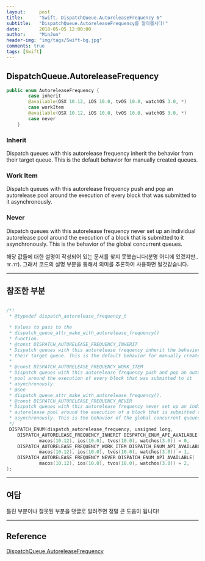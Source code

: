 ```yaml
---
layout:     post
title:      "Swift. DispatchQueue.AutoreleaseFrequency 6"
subtitle:   "DispatchQueue.AutoreleaseFrequency를 알아봅시다!"
date:       2018-05-05 12:00:00
author:     "MinJun"
header-img: "img/tags/Swift-bg.jpg"
comments: true 
tags: [Swift]
---
```


## DispatchQueue.AutoreleaseFrequency

```swift
public enum AutoreleaseFrequency {
        case inherit
        @available(OSX 10.12, iOS 10.0, tvOS 10.0, watchOS 3.0, *)
        case workItem
        @available(OSX 10.12, iOS 10.0, tvOS 10.0, watchOS 3.0, *)
        case never
    }
```
 
### Inherit

Dispatch queues with this autorelease frequency inherit the behavior from their target queue. This is the default behavior for manually created queues.

### Work Item 

Dispatch queues with this autorelease frequency push and pop an autorelease pool around the execution of every block that was submitted to it asynchronously.

### Never 

Dispatch queues with this autorelease frequency never set up an individual autorelease pool around the execution of a block that is submitted to it asynchronously. This is the behavior of the global concurrent queues.

해당 값들에 대한 설명이 작성되어 있는 문서를 찾지 못했습니다(분명 어디에 있겠지만..ㅠ.ㅠ). 그래서 코드의 설명 부분을 통해서 의미를 추론하여 사용하면 될것같습니다.

---

## 참조한 부분

```swift

/*!
 * @typedef dispatch_autorelease_frequency_t

 * Values to pass to the 
 * dispatch_queue_attr_make_with_autorelease_frequency()
 * function.
 * @const DISPATCH_AUTORELEASE_FREQUENCY_INHERIT
 * Dispatch queues with this autorelease frequency inherit the behavior from
 * their target queue. This is the default behavior for manually created queues.
 *
 * @const DISPATCH_AUTORELEASE_FREQUENCY_WORK_ITEM
 * Dispatch queues with this autorelease frequency push and pop an autorelease
 * pool around the execution of every block that was submitted to it
 * asynchronously.
 * @see
 * dispatch_queue_attr_make_with_autorelease_frequency().
 * @const DISPATCH_AUTORELEASE_FREQUENCY_NEVER
 * Dispatch queues with this autorelease frequency never set up an individual
 * autorelease pool around the execution of a block that is submitted to it
 * asynchronously. This is the behavior of the global concurrent queues.
 */
 DISPATCH_ENUM(dispatch_autorelease_frequency, unsigned long,
	DISPATCH_AUTORELEASE_FREQUENCY_INHERIT DISPATCH_ENUM_API_AVAILABLE(
			macos(10.12), ios(10.0), tvos(10.0), watchos(3.0)) = 0,
	DISPATCH_AUTORELEASE_FREQUENCY_WORK_ITEM DISPATCH_ENUM_API_AVAILABLE(
			macos(10.12), ios(10.0), tvos(10.0), watchos(3.0)) = 1,
	DISPATCH_AUTORELEASE_FREQUENCY_NEVER DISPATCH_ENUM_API_AVAILABLE(
			macos(10.12), ios(10.0), tvos(10.0), watchos(3.0)) = 2,
);

```

---

## 여담

틀린 부분이나 잘못된 부분을 댓글로 알려주면 정말 큰 도움이 됩니다!

---


## Reference 

[DispatchQueue.AutoreleaseFrequency](https://developer.apple.com/documentation/dispatch/dispatchqueue.autoreleasefrequency)<br>

